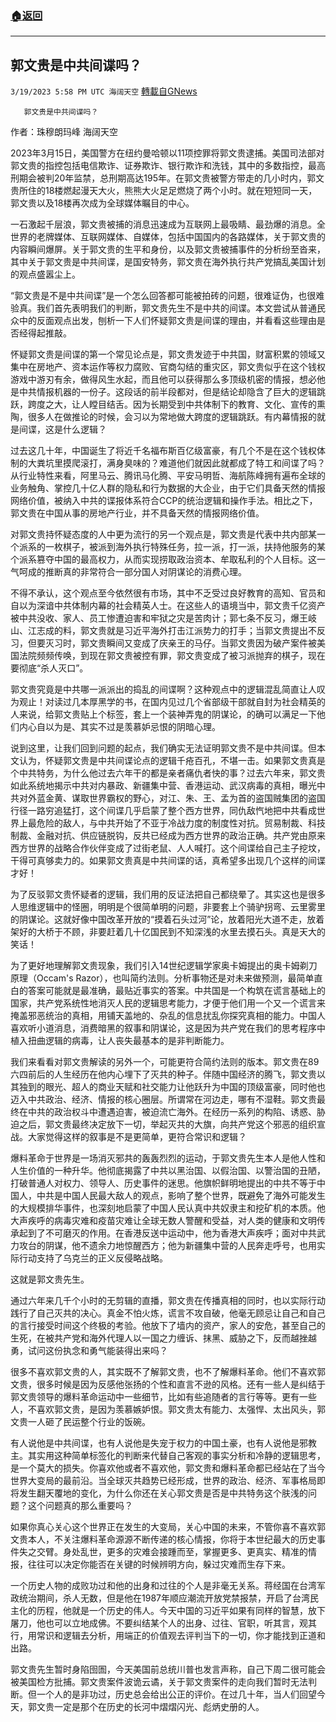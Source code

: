 ###  [:house:返回](README.md)
---


## 郭文贵是中共间谍吗？
`3/19/2023 5:58 PM UTC 海阔天空` [轉載自GNews](https://gnews.org/articles/1027837)

       郭文贵是中共间谍吗？

作者：珠穆朗玛峰 海阔天空

2023年3月15日，美国警方在纽约曼哈顿以11项控罪将郭文贵逮捕。美国司法部对郭文贵的指控包括电信欺诈、证券欺诈、银行欺诈和洗钱，其中的多数指控，最高刑期会被判20年监禁，总刑期高达195年。在郭文贵被警方带走的几小时内，郭文贵所住的18楼燃起漫天大火，熊熊大火足足燃烧了两个小时。就在短短同一天，郭文贵以及18楼再次成为全球媒体瞩目的中心。

一石激起千层浪，郭文贵被捕的消息迅速成为互联网上最吸睛、最劲爆的消息。全世界的老牌媒体、互联网媒体、自媒体，包括中国国内的各路媒体，关于郭文贵的内容瞬间爆屏。关于郭文贵的生平和身份，以及郭文贵被捕事件的分析纷至沓来，其中关于郭文贵是中共间谍，是国安特务，郭文贵在海外执行共产党搞乱美国计划的观点盛嚣尘上。

“郭文贵是不是中共间谍”是一个怎么回答都可能被拍砖的问题，很难证伪，也很难验真。我们首先表明我们的判断，郭文贵先生不是中共的间谍。本文尝试从普通民众中的反面观点出发，刨析一下人们怀疑郭文贵是间谍的理由，并看看这些理由是否经得起推敲。 

怀疑郭文贵是间谍的第一个常见论点是，郭文贵发迹于中共国，财富积累的领域又集中在房地产、资本运作等权力腐败、官商勾结的重灾区，郭文贵似乎在这个钱权游戏中游刃有余，做得风生水起，而且他可以获得那么多顶级机密的情报，想必他是中共情报机器的一份子。这段话的前半段都对，但是结论却隐含了巨大的逻辑跳跃，跨度之大，让人瞠目结舌。因为长期受到中共体制下的教育、文化、宣传的熏陶，很多人在做推论的时候，会习以为常地做大跨度的逻辑跳跃。有内幕情报的就是间谍，这是什么逻辑？

过去这几十年，中国诞生了将近千名福布斯百亿级富豪，有几个不是在这个钱权体制的大粪坑里摸爬滚打，满身臭味的？难道他们就因此就都成了特工和间谍了吗？从行业特性来看，阿里马云、腾讯马化腾、平安马明哲、海航陈峰拥有遍布全球的业务触角、掌控几十亿人群的隐私和行为数据的大企业，由于它们具备天然的情报网络价值，被纳入中共的谍报体系符合CCP的统治逻辑和操作手法。相比之下，郭文贵在中国从事的房地产行业，并不具备天然的情报网络价值。

对郭文贵持怀疑态度的人中更为流行的另一个观点是，郭文贵是代表中共内部某一个派系的一枚棋子，被派到海外执行特殊任务，拉一派，打一派，扶持他服务的某个派系篡夺中国的最高权力，从而实现捞取政治资本、牟取私利的个人目标。这一气呵成的推断真的非常符合一部分国人对阴谋论的消费心理。

不得不承认，这个观点至今依然很有市场，其中不乏受过良好教育的高知、官员和自以为深谙中共体制内幕的社会精英人士。在这些人的语境当中，郭文贵千亿资产被中共没收、家人、员工惨遭迫害和牢狱之灾是苦肉计；郭七条不反习，爆王岐山、江志成的料，郭文贵就是习近平海外打击江派势力的打手；当郭文贵提出不反习，但要灭习时，郭文贵瞬间又变成了庆亲王的马仔。当郭文贵因为破产案件被美国法院频频传唤，到现在郭文贵被控有罪，郭文贵变成了被习派抛弃的棋子，现在要彻底“杀人灭口”。

郭文贵究竟是中共哪一派派出的捣乱的间谍啊？这种观点中的逻辑混乱简直让人叹为观止！对读过几本厚黑学的书，在国内见过几个省部级干部就自封为社会精英的人来说，给郭文贵贴上个标签，套上一个装神弄鬼的阴谋论，的确可以满足一下他们内心自以为是、其实不过是羡慕妒忌恨的阴暗心理。

说到这里，让我们回到问题的起点，我们确实无法证明郭文贵不是中共间谍。但本文认为，怀疑郭文贵是中共间谍论点的逻辑千疮百孔，不堪一击。如果郭文贵真是个中共特务，为什么他过去六年干的都是亲者痛仇者快的事？过去六年来，郭文贵如此系统地揭示中共对内暴政、新疆集中营、香港运动、武汉病毒的真相，曝光中共对外蓝金黄、谋取世界霸权的野心，对江、朱、王、孟为首的盗国贼集团的盗国行径一路穷追猛打，这个间谍几乎启蒙了整个西方世界，同仇敌忾地把中共看成世界上最危险的敌人，与中共开始了不亚于冷战力度的制度性对抗。贸易制裁、科技制裁、金融对抗、供应链脱钩，反共已经成为西方世界的政治正确。共产党由原来西方世界的战略合作伙伴变成了过街老鼠、人人喊打。这个间谍给自己主子挖坟，干得可真够卖力的。如果郭文贵真是中共间谍的话，真希望多出现几个这样的间谍才好！

为了反驳郭文贵怀疑者的逻辑，我们用的反证法把自己都绕晕了。其实这也是很多人思维逻辑中的怪圈，明明是个很简单明的问题，非要套上个骑驴拐弯、云里雾里的阴谋论。这就好像中国改革开放的“摸着石头过河”论，放着阳光大道不走，放着架好的大桥于不顾，非要赶着几十亿国民到不知深浅的水里去摸石头。真是天大的笑话！

为了更好地理解郭文贵现象，我们引入14世纪逻辑学家奥卡姆提出的奥卡姆剃刀原理（Occam's Razor），也叫简约法则。分析事物还是对未来做预测，最简单直白的答案可能就是最准确，最贴近事实的答案。中共国是一个构筑在谎言基础上的国家，共产党系统性地消灭人民的逻辑思考能力，才便于他们用一个又一个谎言来掩盖邪恶统治的真相，用铺天盖地的、杂乱的信息扰乱你探究真相的能力。中国人喜欢听小道消息，消费暗黑的叙事和阴谋论，这是因为共产党在我们的思考程序中植入扭曲逻辑的病毒，让人丧失最基本的是非判断能力。

我们来看看对郭文贵解读的另外一个，可能更符合简约法则的版本。郭文贵在89六四前后的人生经历在他内心埋下了灭共的种子。伴随中国经济的腾飞，郭文贵以其独到的眼光、超人的商业天赋和社交能力让他跃升为中国的顶级富豪，同时他也迈入中共政治、经济、情报的核心圈层。所谓常在河边走，哪有不湿鞋。郭文贵最终在中共的政治权斗中遭遇迫害，被迫流亡海外。在经历一系列的构陷、诱惑、胁迫之后，郭文贵最终决定放下一切，举起灭共的大旗，向共产党这个邪恶的组织宣战。大家觉得这样的叙事是不是更简单，更符合常识和逻辑？

爆料革命于世界是一场消灭邪共的轰轰烈烈的运动，于郭文贵先生本人是他人性和人生价值的一种升华。他彻底揭露了中共以黑治国、以假治国、以警治国的丑陋，打破普通人对权力、领导人、历史事件的迷思。他旗帜鲜明地提出的中共不等于中国人，中共是中国人民最大敌人的观点，影响了整个世界，既避免了海外可能发生的大规模排华事件，也深刻地启蒙了中国人民认真中共奴隶主和挖矿机的本质。他大声疾呼的病毒灾难和疫苗灾难让全球无数人警醒和受益，对人类的健康和文明传承起到了不可磨灭的作用。在香港反送中运动中，他为香港大声疾呼；面对中共武力攻台的阴谋，他不遗余力地惊醒西方；他为新疆集中营的人民奔走呼号，也用实际行动支持了乌克兰的正义反侵略战略。

这就是郭文贵先生。

通过六年来几千个小时的无剪辑的直播，郭文贵在传播真相的同时，也以实际行动践行了自己灭共的决心。真金不怕火炼，谎言不攻自破，他毫无顾忌让自己和自己的言行接受时间这个终极的考验。他放下了墙内的资产，家人的安危，甚至自己的生死，在被共产党和海外代理人以一国之力缠诉、抹黑、威胁之下，反而越挫越勇，试问这份执念和勇气能装得出来吗？ 

很多不喜欢郭文贵的人，其实既不了解郭文贵，也不了解爆料革命。他们不喜欢郭文贵，很多时候是因为反感他张扬的个性和直言不逊的风格。还有一些人是纠结于郭文贵领导的爆料革命运动中一些细节，比如有些追随者的言行等等。更有一些人，不喜欢郭文贵，是因为羡慕嫉妒恨。郭文贵太有能力、太强悍、太出风头，郭文贵一人砸了民运整个行业的饭碗。

有人说他是中共间谍，也有人说他是失宠于权力的中国土豪，也有人说他是邪教主。其实用这种简单标签化的判断来代替自己客观的事实分析和冷静的逻辑思考，是一个莫大的损失。你喜欢他或者不喜欢他，郭文贵和爆料革命都已经站在了当今世界大变局的最前沿。当全球灭共趋势已经形成，世界的政治、经济、军事格局即将发生翻天覆地的变化，为什么你还在关心郭文贵是否是中共特务这个肤浅的问题？这个问题真的那么重要吗？

如果你真心关心这个世界正在发生的大变局，关心中国的未来，不管你喜不喜欢郭文贵本人，不关注爆料革命源源不断传递的核心情报，你将于本世纪最大的历史事件失之交臂。身处乱世，更多的灾难会接踵而至，掌握更多、更真实、精准的情报，往往可以决定你能否在关键的时候辨明方向，躲过灾难而生存下来。

一个历史人物的成败功过和他的出身和过往的个人是非毫无关系。蒋经国在台湾军政统治期间，杀人无数，但是他在1987年顺应潮流开放党禁报禁，开启了台湾民主化的历程，他就是一个历史的伟人。今天中国的习近平如果有同样的智慧，放下屠刀，他也可以立地成佛。不要纠结某个人的出身、过往、官职，听其言，观其行，用常识和逻辑去分析，用端正的价值观去评判当下的一切，你才能找到正道和出路。 

郭文贵先生暂时身陷囹圄，今天美国前总统川普也发言声称，自己下周二很可能会被美国检方批捕。郭文贵案件波诡云谲，关于郭文贵案件的走向我们暂时无法判断。但一个人的是非功过，历史总会给出公正的评价。在过几十年，当人们回望今天，郭文贵一定是那个在历史的长河中熠熠闪光、彪炳史册的人。
